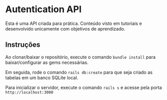 # Autentication API

Esta é uma API criada para prática. Conteúdo visto em tutoriais e desenvolvido unicamente com objetivos de aprendizado.

## Instruções

Ao clonar/baixar o repositório, execute o comando ``bundle install`` para baixar/configurar as gems necessárias.

Em seguida, rode o comando ``rails db:create`` para que seja criado as tabelas em um banco SQLite local.

Para inicializar o servidor, execute o comando ``rails s`` e acesse pela porta ``http://localhost:3000``
